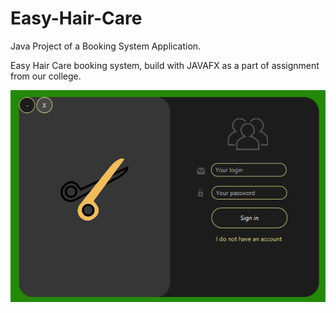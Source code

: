 # Easy-Hair-Care
Java Project of a Booking System Application. 

Easy Hair Care booking system, build with JAVAFX as a part of assignment from our college.

![screen](01.png)
